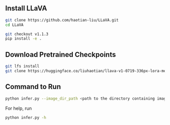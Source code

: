 ## Install LLaVA

```bash
git clone https://github.com/haotian-liu/LLaVA.git
cd LLaVA

git checkout v1.1.3
pip install -e .

```

## Download Pretrained Checkpoints

```bash
git lfs install
git clone https://huggingface.co/liuhaotian/llava-v1-0719-336px-lora-merge-vicuna-13b-v1.3
```

## Command to Run

```bash
python infer.py --image_dir_path <path to the directory containing images> --output_dir_path <base path to store the predictions> --gpu_ids <comma separated gpu ids to run inference on multiple gpus> --llava_model_path <path to the checkpoints - llava-v1-0719-336px-lora-merge-vicuna-13b-v1.3>

```
For help, run
```bash
python infer.py -h
```